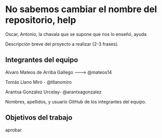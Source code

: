 # No sabemos cambiar el nombre del repositorio, help

Oscar, Antonio, la chavala que se supone que nos lo enseñó, ayuda

Descripción breve del proyecto a realizar (2-3 frases).

## Integrantes del equipo
Alvaro Mateos de Arriba Gallego ---> @mateos14

Tomás Llano Miró - @tllanomiro

Arantxa González Urcelay- @arantxagonzalez

Nombres, apellidos, y usuario GitHub de los integrantes del equipo.

## Objetivos del trabajo

aprobar
